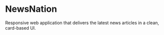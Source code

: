 # NewsNation
Responsive web application that delivers the latest news articles in a clean, card-based UI.
